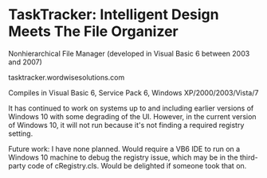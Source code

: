 # TaskTracker: Intelligent Design Meets The File Organizer

Nonhierarchical File Manager (developed in Visual Basic 6 between 2003 and 2007)

tasktracker.wordwisesolutions.com

Compiles in Visual Basic 6, Service Pack 6, Windows XP/2000/2003/Vista/7

It has continued to work on systems up to and including earlier versions of Windows 10 with some degrading of the UI. 
However, in the current version of Windows 10, it will not run because it's not finding a required registry setting.

Future work: I have none planned. Would require a VB6 IDE to run on a Windows 10 machine to debug the registry issue, which may be in the third-party code of cRegistry.cls.
Would be delighted if someone took that on.
